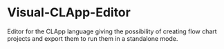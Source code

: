 # Visual-CLApp-Editor
Editor for the CLApp language giving the possibility of creating flow chart projects and export them to run them in a standalone mode.
